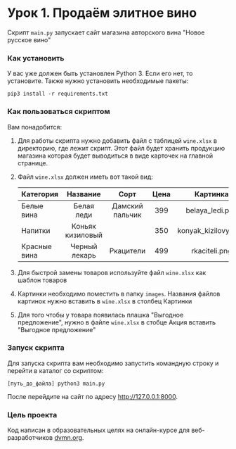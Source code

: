 # Урок 1. Продаём элитное вино

Скрипт ```main.py``` запускает сайт магазина авторского вина "Новое русское вино"

### Как установить

У вас уже должен быть установлен Python 3. Если его нет, то установите.
Также нужно установить необходимые пакеты:
```
pip3 install -r requirements.txt
```

### Как пользоваться скриптом

Вам понадобится:

1. Для работы скрипта нужно добавить файл с таблицей ```wine.xlsx``` в директорию, где лежит скрипт.
   Этот файл будет хранить продукцию магазина которая будет выводиться в виде карточек на главной странице.
2. Файл ```wine.xlsx``` должен иметь вот такой вид:

    | Категория     | Название           | Сорт            | Цена       | Картинка             | Акция                |
    | ------------- |:------------------:|:---------------:|:----------:|:--------------------:|:--------------------:|
    | Белые вина    | Белая леди         | Дамский пальчик |399         | belaya_ledi.png      | Выгодное предложение |
    | Напитки       | Коньяк кизиловый   |                 |350         | konyak_kizilovyi.png |                      |
    | Красные вина  | Черный лекарь      | Ркацители       |499         | rkaciteli.png        |                      |
3. Для быстрой замены товаров используйте файл ```wine.xlsx``` как шаблон товаров
4. Картинки необходимо поместить в папку ```images```. 
   Названия файлов картинок нужно вставить в ```wine.xlsx``` в столбец Картинки
5. Для того чтобы у товара появилась плашка "Выгодное предложение", 
   нужно в файле ```wine.xlsx``` в стобце Акция вставить "Выгодное предложение"


### Запуск скрипта
Для запуска скрипта вам необходимо запустить командную строку и перейти в каталог со скриптом:
```
[путь_до_файла] python3 main.py 
```
После перейдите на сайт по адресу http://127.0.0.1:8000.
### Цель проекта

Код написан в образовательных целях на онлайн-курсе для веб-разработчиков [dvmn.org](https://dvmn.org/).